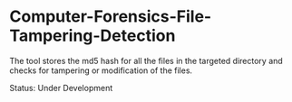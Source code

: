 # Computer-Forensics-File-Tampering-Detection
The tool stores the md5 hash for all the files in the targeted directory and checks for tampering or modification of the files.

Status: Under Development
